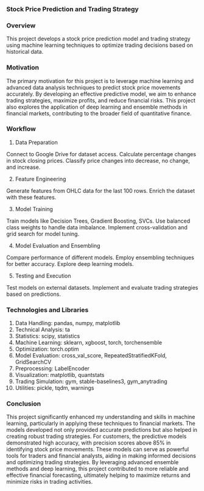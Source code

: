 ### Stock Price Prediction and Trading Strategy

### Overview

This project develops a stock price prediction model and trading strategy using machine learning techniques to optimize trading decisions based on historical data.

### Motivation

The primary motivation for this project is to leverage machine learning and advanced data analysis techniques to predict stock price movements accurately. By developing an effective predictive model, we aim to enhance trading strategies, maximize profits, and reduce financial risks. This project also explores the application of deep learning and ensemble methods in financial markets, contributing to the broader field of quantitative finance.

### Workflow

1) Data Preparation

Connect to Google Drive for dataset access.
Calculate percentage changes in stock closing prices.
Classify price changes into decrease, no change, and increase.

2) Feature Engineering

Generate features from OHLC data for the last 100 rows.
Enrich the dataset with these features.

3) Model Training

Train models like Decision Trees, Gradient Boosting, SVCs.
Use balanced class weights to handle data imbalance.
Implement cross-validation and grid search for model tuning.

4) Model Evaluation and Ensembling

Compare performance of different models.
Employ ensembling techniques for better accuracy.
Explore deep learning models.

5) Testing and Execution

Test models on external datasets.
Implement and evaluate trading strategies based on predictions.

### Technologies and Libraries

1) Data Handling: pandas, numpy, matplotlib
2) Technical Analysis: ta
3) Statistics: scipy, statistics
4) Machine Learning: sklearn, xgboost, torch, torchensemble
5) Optimization: torch.optim
6) Model Evaluation: cross_val_score, RepeatedStratifiedKFold, GridSearchCV
7) Preprocessing: LabelEncoder
8) Visualization: matplotlib, quantstats
9) Trading Simulation: gym, stable-baselines3, gym_anytrading
10) Utilities: pickle, tqdm, warnings

### Conclusion

This project significantly enhanced my understanding and skills in machine learning, particularly in applying these techniques to financial markets. The models developed not only provided accurate predictions but also helped in creating robust trading strategies. For customers, the predictive models demonstrated high accuracy, with precision scores above 85% in identifying stock price movements. These models can serve as powerful tools for traders and financial analysts, aiding in making informed decisions and optimizing trading strategies. By leveraging advanced ensemble methods and deep learning, this project contributed to more reliable and effective financial forecasting, ultimately helping to maximize returns and minimize risks in trading activities.
